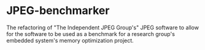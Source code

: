 # JPEG-benchmarker
The refactoring of "The Independent JPEG Group's" JPEG software to allow for the software to be used as a benchmark for a research group's embedded system's memory optimization project.
